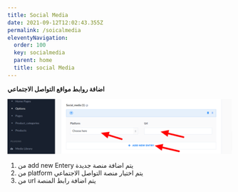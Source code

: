 ```yaml
---
title: Social Media
date: 2021-09-12T12:02:43.355Z
permalink: /soicalmedia
eleventyNavigation:
  order: 100
  key: socialmedia
  parent: home
  title: social Media
---
```

**اضافة روابط مواقع التواصل الاجتماعي** 

![](/static/img/socialmedia.png)

1.  من add new Entery يتم اضافة منصة جديدة
2. من platform يتم اختيار منصة التواصل الاجتماعي
3. من url يتم اضافة رابط المنصة